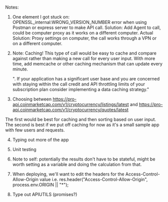 Notes:

1. One element I got stuck on: OPENSSL_internal:WRONG_VERSION_NUMBER error when using Postman or express server to make API call.
   Solution: Add Agent to call, could be computer proxy as it works on a different computer.
   Actual Solution: Proxy settings on computer, the call works through a VPN or on a different computer.

2. Note: Caching! This type of call would be easy to cache and compare against rather than making a new call for every user input. With more time, add memcache or other caching mechanism that can update every minute.

   ". If your application has a significant user base and you are concerned with staying within the call credit and API throttling limits of your subscription plan consider implementing a data caching strategy."

3. Choosing between https://pro-api.coinmarketcap.com/v1/cryptocurrency/listings/latest and https://pro-api.coinmarketcap.com/v1/cryptocurrency/quotes/latest

The first would be best for caching and then sorting based on user input. The second is best if we put off caching for now as it's a small sample app with few users and requests.

4. Typing out more of the app

5. Unit testing

6. Note to self: potentially the results don't have to be stateful, might be worth setting as a variable and doing the calculation from that.

7. When deploying, we'll want to edit the headers for the Access-Control-Allow-Origin value i.e. res.header("Access-Control-Allow-Origin", process.env.ORIGIN || "\*");

8. Type out APIUTILS (promises?)
